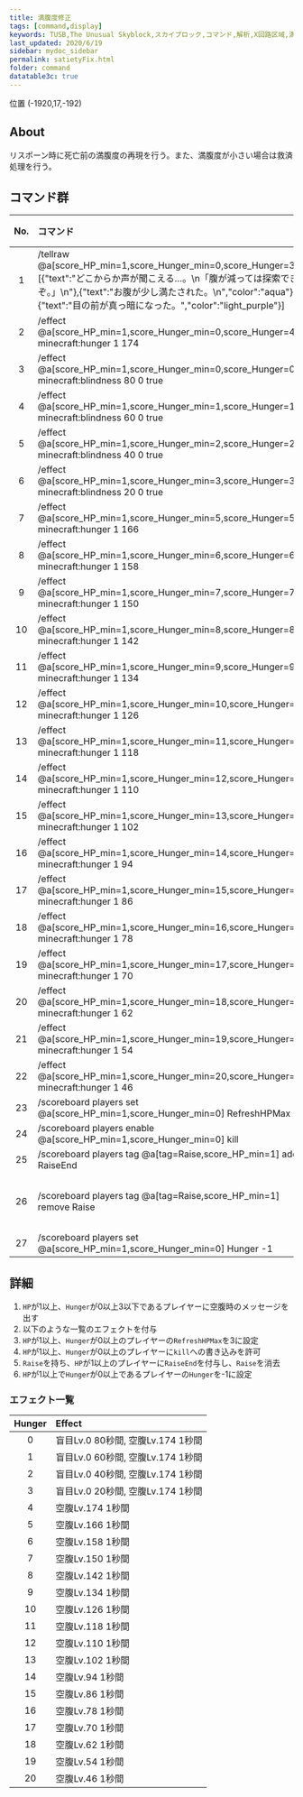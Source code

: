 ```yaml
---
title: 満腹度修正
tags: [command,display]
keywords: TUSB,The Unusual Skyblock,スカイブロック,コマンド,解析,X回路区域,満腹度
last_updated: 2020/6/19
sidebar: mydoc_sidebar
permalink: satietyFix.html
folder: command
datatable3c: true
---
```


<span class="label label-primary">位置 (-1920,17,-192)</span>

## About

リスポーン時に死亡前の満腹度の再現を行う。また、満腹度が小さい場合は救済処理を行う。

## コマンド群

<div class="datatable3c-begin"></div>

|No.|コマンド|状態|
|:-:|:-|:-|
|1|/tellraw @a[score_HP_min=1,score_Hunger_min=0,score_Hunger=3] [{"text":"どこからか声が聞こえる…。\n「腹が減っては探索できぬぞ。」\n"},{"text":"お腹が少し満たされた。\n","color":"aqua"},{"text":"目の前が真っ暗になった。","color":"light_purple"}]|
|2|/effect @a[score_HP_min=1,score_Hunger_min=0,score_Hunger=4] minecraft:hunger 1 174|
|3|/effect @a[score_HP_min=1,score_Hunger_min=0,score_Hunger=0] minecraft:blindness 80 0 true|
|4|/effect @a[score_HP_min=1,score_Hunger_min=1,score_Hunger=1] minecraft:blindness 60 0 true|
|5|/effect @a[score_HP_min=1,score_Hunger_min=2,score_Hunger=2] minecraft:blindness 40 0 true|
|6|/effect @a[score_HP_min=1,score_Hunger_min=3,score_Hunger=3] minecraft:blindness 20 0 true|
|7|/effect @a[score_HP_min=1,score_Hunger_min=5,score_Hunger=5] minecraft:hunger 1 166|
|8|/effect @a[score_HP_min=1,score_Hunger_min=6,score_Hunger=6] minecraft:hunger 1 158|
|9|/effect @a[score_HP_min=1,score_Hunger_min=7,score_Hunger=7] minecraft:hunger 1 150|
|10|/effect @a[score_HP_min=1,score_Hunger_min=8,score_Hunger=8] minecraft:hunger 1 142|
|11|/effect @a[score_HP_min=1,score_Hunger_min=9,score_Hunger=9] minecraft:hunger 1 134|
|12|/effect @a[score_HP_min=1,score_Hunger_min=10,score_Hunger=10] minecraft:hunger 1 126|
|13|/effect @a[score_HP_min=1,score_Hunger_min=11,score_Hunger=11] minecraft:hunger 1 118|
|14|/effect @a[score_HP_min=1,score_Hunger_min=12,score_Hunger=12] minecraft:hunger 1 110|
|15|/effect @a[score_HP_min=1,score_Hunger_min=13,score_Hunger=13] minecraft:hunger 1 102|
|16|/effect @a[score_HP_min=1,score_Hunger_min=14,score_Hunger=14] minecraft:hunger 1 94|
|17|/effect @a[score_HP_min=1,score_Hunger_min=15,score_Hunger=15] minecraft:hunger 1 86|
|18|/effect @a[score_HP_min=1,score_Hunger_min=16,score_Hunger=16] minecraft:hunger 1 78|
|19|/effect @a[score_HP_min=1,score_Hunger_min=17,score_Hunger=17] minecraft:hunger 1 70|
|20|/effect @a[score_HP_min=1,score_Hunger_min=18,score_Hunger=18] minecraft:hunger 1 62|
|21|/effect @a[score_HP_min=1,score_Hunger_min=19,score_Hunger=19] minecraft:hunger 1 54|
|22|/effect @a[score_HP_min=1,score_Hunger_min=20,score_Hunger=20] minecraft:hunger 1 46|
|23|/scoreboard players set @a[score_HP_min=1,score_Hunger_min=0] RefreshHPMax 3|
|24|/scoreboard players enable @a[score_HP_min=1,score_Hunger_min=0] kill|
|25|/scoreboard players tag @a[tag=Raise,score_HP_min=1] add RaiseEnd|
|26|/scoreboard players tag @a[tag=Raise,score_HP_min=1] remove Raise|条件付き|
|27|/scoreboard players set @a[score_HP_min=1,score_Hunger_min=0] Hunger -1|

<div class="datatable3c-end"></div>

## 詳細

1. `HP`が1以上、`Hunger`が0以上3以下であるプレイヤーに空腹時のメッセージを出す
2. 以下のような一覧のエフェクトを付与
3. `HP`が1以上、`Hunger`が0以上のプレイヤーの`RefreshHPMax`を3に設定
4. `HP`が1以上、`Hunger`が0以上のプレイヤーに`kill`への書き込みを許可
5. `Raise`を持ち、`HP`が1以上のプレイヤーに`RaiseEnd`を付与し、`Raise`を消去
6. `HP`が1以上で`Hunger`が0以上であるプレイヤーの`Hunger`を-1に設定

### エフェクト一覧

|Hunger|Effect|
|:-:|:-|
|0|盲目Lv.0 80秒間, 空腹Lv.174 1秒間|
|1|盲目Lv.0 60秒間, 空腹Lv.174 1秒間|
|2|盲目Lv.0 40秒間, 空腹Lv.174 1秒間|
|3|盲目Lv.0 20秒間, 空腹Lv.174 1秒間|
|4|空腹Lv.174 1秒間|
|5|空腹Lv.166 1秒間|
|6|空腹Lv.158 1秒間|
|7|空腹Lv.150 1秒間|
|8|空腹Lv.142 1秒間|
|9|空腹Lv.134 1秒間|
|10|空腹Lv.126 1秒間|
|11|空腹Lv.118 1秒間|
|12|空腹Lv.110 1秒間|
|13|空腹Lv.102 1秒間|
|14|空腹Lv.94 1秒間|
|15|空腹Lv.86 1秒間|
|16|空腹Lv.78 1秒間|
|17|空腹Lv.70 1秒間|
|18|空腹Lv.62 1秒間|
|19|空腹Lv.54 1秒間|
|20|空腹Lv.46 1秒間|
